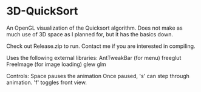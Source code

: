 3D-QuickSort
============

An OpenGL visualization of the Quicksort algorithm. Does not make as much use of 3D space as I planned for, but it has the basics down.


Check out Release.zip to run. Contact me if you are interested in compiling.

Uses the following external libraries:
AntTweakBar (for menu)
freeglut
FreeImage (for image loading)
glew
glm

Controls:
Space pauses the animation
Once paused, 's' can step through animation.
'f' toggles front view.
